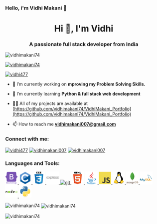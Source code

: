 ###    Hello, i'm Vidhi Makani 👋

<h1 align="center">Hi 👋, I'm Vidhi</h1>
<h3 align="center">A passionate full stack developer from India</h3>

<p align="left"> <img src="https://komarev.com/ghpvc/?username=vidhimakani74&label=Profile%20views&color=0e75b6&style=flat" alt="vidhimakani74" /> </p>

<p align="left"> <a href="https://github.com/ryo-ma/github-profile-trophy"><img src="https://github-profile-trophy.vercel.app/?username=vidhimakani74" alt="vidhimakani74" /></a> </p>

<p align="left"> <a href="https://twitter.com/vidhi477" target="blank"><img src="https://img.shields.io/twitter/follow/vidhi477?logo=twitter&style=for-the-badge" alt="vidhi477" /></a> </p>

- 🔭 I’m currently working on **mproving my Problem Solving Skills.**

- 🌱 I’m currently learning **Python & full stack web development**

- 👨‍💻 All of my projects are available at [https://github.com/vidhimakani74/VidhiMakani_Portfolio](https://github.com/vidhimakani74/VidhiMakani_Portfolio)

- 📫 How to reach me **vidhimakani007@gmail.com**

<h3 align="left">Connect with me:</h3>
<p align="left">
<a href="https://twitter.com/vidhi477" target="blank"><img align="center" src="https://raw.githubusercontent.com/rahuldkjain/github-profile-readme-generator/master/src/images/icons/Social/twitter.svg" alt="vidhi477" height="30" width="40" /></a>
<a href="https://www.codechef.com/users/vidhimakani007" target="blank"><img align="center" src="https://cdn.jsdelivr.net/npm/simple-icons@3.1.0/icons/codechef.svg" alt="vidhimakani007" height="30" width="40" /></a>
<a href="https://www.hackerrank.com/vidhimakani007" target="blank"><img align="center" src="https://raw.githubusercontent.com/rahuldkjain/github-profile-readme-generator/master/src/images/icons/Social/hackerrank.svg" alt="vidhimakani007" height="30" width="40" /></a>
</p>

<h3 align="left">Languages and Tools:</h3>
<p align="left"> <a href="https://getbootstrap.com" target="_blank" rel="noreferrer"> <img src="https://raw.githubusercontent.com/devicons/devicon/master/icons/bootstrap/bootstrap-plain-wordmark.svg" alt="bootstrap" width="40" height="40"/> </a> <a href="https://www.cprogramming.com/" target="_blank" rel="noreferrer"> <img src="https://raw.githubusercontent.com/devicons/devicon/master/icons/c/c-original.svg" alt="c" width="40" height="40"/> </a> <a href="https://www.w3schools.com/css/" target="_blank" rel="noreferrer"> <img src="https://raw.githubusercontent.com/devicons/devicon/master/icons/css3/css3-original-wordmark.svg" alt="css3" width="40" height="40"/> </a> <a href="https://expressjs.com" target="_blank" rel="noreferrer"> <img src="https://raw.githubusercontent.com/devicons/devicon/master/icons/express/express-original-wordmark.svg" alt="express" width="40" height="40"/> </a> <a href="https://git-scm.com/" target="_blank" rel="noreferrer"> <img src="https://www.vectorlogo.zone/logos/git-scm/git-scm-icon.svg" alt="git" width="40" height="40"/> </a> <a href="https://www.w3.org/html/" target="_blank" rel="noreferrer"> <img src="https://raw.githubusercontent.com/devicons/devicon/master/icons/html5/html5-original-wordmark.svg" alt="html5" width="40" height="40"/> </a> <a href="https://www.java.com" target="_blank" rel="noreferrer"> <img src="https://raw.githubusercontent.com/devicons/devicon/master/icons/java/java-original.svg" alt="java" width="40" height="40"/> </a> <a href="https://developer.mozilla.org/en-US/docs/Web/JavaScript" target="_blank" rel="noreferrer"> <img src="https://raw.githubusercontent.com/devicons/devicon/master/icons/javascript/javascript-original.svg" alt="javascript" width="40" height="40"/> </a> <a href="https://www.linux.org/" target="_blank" rel="noreferrer"> <img src="https://raw.githubusercontent.com/devicons/devicon/master/icons/linux/linux-original.svg" alt="linux" width="40" height="40"/> </a> <a href="https://www.mongodb.com/" target="_blank" rel="noreferrer"> <img src="https://raw.githubusercontent.com/devicons/devicon/master/icons/mongodb/mongodb-original-wordmark.svg" alt="mongodb" width="40" height="40"/> </a> <a href="https://www.mysql.com/" target="_blank" rel="noreferrer"> <img src="https://raw.githubusercontent.com/devicons/devicon/master/icons/mysql/mysql-original-wordmark.svg" alt="mysql" width="40" height="40"/> </a> <a href="https://nodejs.org" target="_blank" rel="noreferrer"> <img src="https://raw.githubusercontent.com/devicons/devicon/master/icons/nodejs/nodejs-original-wordmark.svg" alt="nodejs" width="40" height="40"/> </a> <a href="https://www.python.org" target="_blank" rel="noreferrer"> <img src="https://raw.githubusercontent.com/devicons/devicon/master/icons/python/python-original.svg" alt="python" width="40" height="40"/> </a> </p>

<p><img align="left" src="https://github-readme-stats.vercel.app/api/top-langs?username=vidhimakani74&show_icons=true&locale=en&layout=compact" alt="vidhimakani74" /></p>

<p>&nbsp;<img align="center" src="https://github-readme-stats.vercel.app/api?username=vidhimakani74&show_icons=true&locale=en" alt="vidhimakani74" /></p>

<p><img align="center" src="https://github-readme-streak-stats.herokuapp.com/?user=vidhimakani74&" alt="vidhimakani74" /></p>


<!--
**vidhimakani74/vidhimakani74** is a ✨ _special_ ✨ repository because its `README.md` (this file) appears on your GitHub profile.

Here are some ideas to get you started:

- 🔭 I’m currently working on ...
- 🌱 I’m currently learning java.
- 👯 I’m looking to collaborate on ...
- 🤔 I’m looking for help with ...
- 💬 Ask me about ...
- 📫 How to reach me: ...
- 😄 Pronouns: she/her
- ⚡ Fun fact: ...
-->
